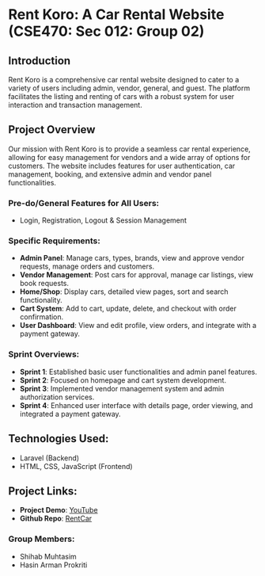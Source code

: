 # Rent Koro: A Car Rental Website (CSE470: Sec 012: Group 02)

## Introduction
Rent Koro is a comprehensive car rental website designed to cater to a variety of users including admin, vendor, general, and guest. The platform facilitates the listing and renting of cars with a robust system for user interaction and transaction management.

## Project Overview
Our mission with Rent Koro is to provide a seamless car rental experience, allowing for easy management for vendors and a wide array of options for customers. The website includes features for user authentication, car management, booking, and extensive admin and vendor panel functionalities.

### Pre-do/General Features for All Users:
- Login, Registration, Logout & Session Management

### Specific Requirements:
- **Admin Panel**: Manage cars, types, brands, view and approve vendor requests, manage orders and customers.
- **Vendor Management**: Post cars for approval, manage car listings, view book requests.
- **Home/Shop**: Display cars, detailed view pages, sort and search functionality.
- **Cart System**: Add to cart, update, delete, and checkout with order confirmation.
- **User Dashboard**: View and edit profile, view orders, and integrate with a payment gateway.

### Sprint Overviews:
- **Sprint 1**: Established basic user functionalities and admin panel features.
- **Sprint 2**: Focused on homepage and cart system development.
- **Sprint 3**: Implemented vendor management system and admin authorization services.
- **Sprint 4**: Enhanced user interface with details page, order viewing, and integrated a payment gateway.


## Technologies Used:
- Laravel (Backend)
- HTML, CSS, JavaScript (Frontend)

## Project Links:
- **Project Demo**: [YouTube](https://www.youtube.com/watch?v=PvJOcAq8lk0)
- **Github Repo**: [RentCar](https://github.com/shihabmuhtasim/RentCar)

### Group Members:
- Shihab Muhtasim  
- Hasin Arman Prokriti 

